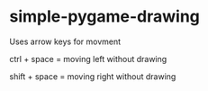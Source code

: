 # simple-pygame-drawing

Uses arrow keys for movment 

ctrl + space = moving left without drawing

shift + space = moving right without drawing

